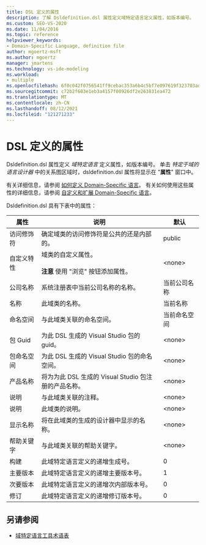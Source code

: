 ```yaml
---
title: DSL 定义的属性
description: 了解 Dsldefinition.dsl 属性定义域特定语言定义属性，如版本编号。
ms.custom: SEO-VS-2020
ms.date: 11/04/2016
ms.topic: reference
helpviewer_keywords:
- Domain-Specific Language, definition file
author: mgoertz-msft
ms.author: mgoertz
manager: jmartens
ms.technology: vs-ide-modeling
ms.workload:
- multiple
ms.openlocfilehash: 6f0c042f0756541ff9cebac353a6b4c5bf7e097619f323703adab9b87a6f039d
ms.sourcegitcommit: c72b2f603e1eb3a4157f00926df2e263831ea472
ms.translationtype: MT
ms.contentlocale: zh-CN
ms.lasthandoff: 08/12/2021
ms.locfileid: "121271233"
---
```

# <a name="properties-of-a-dsl-definition"></a>DSL 定义的属性
Dsldefinition.dsl 属性定义 *域特定语言* 定义属性，如版本编号。 单击 *特定于域的语言设计器* 中的关系图区域时，dsldefinition.dsl 属性将显示在 "**属性**" 窗口中。

 有关详细信息，请参阅 [如何定义 Domain-Specific 语言](../modeling/how-to-define-a-domain-specific-language.md)。 有关如何使用这些属性的详细信息，请参阅 [自定义和扩展 Domain-Specific 语言](../modeling/customizing-and-extending-a-domain-specific-language.md)。

 Dsldefinition.dsl 具有下表中的属性：

|属性|说明|默认|
|-|-|-|
|访问修饰符|确定域类的访问修饰符是公共的还是内部的。|public|
|自定义特性|域类的自定义属性。<br /><br /> **注意** 使用 "浏览" 按钮添加属性。|\<none>|
|公司名称|系统注册表中当前公司名称的名称。|当前公司名称|
|名称|此域类的名称。|当前名称|
|命名空间|与此域类关联的命名空间。|当前命名空间|
|包 Guid|为此 DSL 生成的 Visual Studio 包的 guid。|\<none>|
|包命名空间|为此 DSL 生成的 Visual Studio 包的命名空间。|\<none>|
|产品名称|将为为此 DSL 生成的 Visual Studio 包注册的产品名称。|\<none>|
|说明|与此域类关联的注释。|\<none>|
|说明|此域类的说明。|\<none>|
|显示名称|将在此域类的生成的设计器中显示的名称。|\<none>|
|帮助关键字|与此域类关联的帮助关键字。|\<none>|
|构建|此域特定语言定义的递增生成号。|0|
|主要版本|此域特定语言定义的递增主要版本号。|1|
|次要版本|此域特定语言定义的递增次内部版本号。|0|
|修订|此域特定语言定义的递增修订版本号。|0|

## <a name="see-also"></a>另请参阅

- [域特定语言工具术语表](/previous-versions/bb126564(v=vs.100))